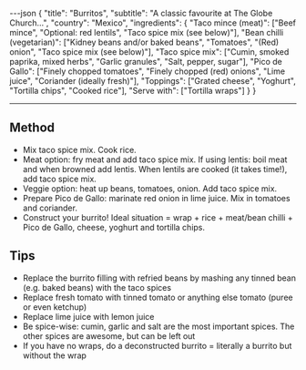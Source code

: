 ---json
{
"title": "Burritos",
"subtitle": "A classic favourite at The Globe Church…",
"country": "Mexico",
"ingredients": {
"Taco mince (meat)": ["Beef mince", "Optional: red lentils", "Taco spice mix (see below)"],
"Bean chilli (vegetarian)": ["Kidney beans and/or baked beans", "Tomatoes", "(Red) onion", "Taco spice mix (see below)"],
"Taco spice mix": ["Cumin, smoked paprika, mixed herbs", "Garlic granules", "Salt, pepper, sugar"],
"Pico de Gallo": ["Finely chopped tomatoes", "Finely chopped (red) onions", "Lime juice", "Coriander (ideally fresh)"],
"Toppings": ["Grated cheese", "Yoghurt", "Tortilla chips", "Cooked rice"],
"Serve with": ["Tortilla wraps"]
}
}

---

## Method

- Mix taco spice mix. Cook rice.
- Meat option: fry meat and add taco spice mix. If using lentis: boil meat and when browned add lentis. When lentils are cooked (it takes time!), add taco spice mix.
- Veggie option: heat up beans, tomatoes, onion. Add taco spice mix.
- Prepare Pico de Gallo: marinate red onion in lime juice. Mix in tomatoes and coriander.
- Construct your burrito! Ideal situation = wrap + rice + meat/bean chilli + Pico de Gallo, cheese, yoghurt and tortilla chips.

## Tips

- Replace the burrito filling with refried beans by mashing any tinned bean (e.g. baked beans) with the taco spices
- Replace fresh tomato with tinned tomato or anything else tomato (puree or even ketchup)
- Replace lime juice with lemon juice
- Be spice-wise: cumin, garlic and salt are the most important spices. The other spices are awesome, but can be left out
- If you have no wraps, do a deconstructed burrito = literally a burrito but without the wrap
